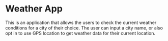 # Weather App

This is an application that allows the users to check the current weather conditions for a city of
their choice.
The user can input a city name, or also opt in to use GPS location to get weather data for their
current location.

